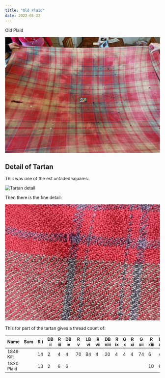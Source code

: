 ```yaml
---
title: "Old Plaid"
date: 2022-05-22
---
```


Old Plaid

![Stretched Out](OldPlaid.jpg "Old 1820 Plaid")

## Detail of Tartan

This was one of the est unfaded squares.

![Tartan detail](TartanDetail.jpg "Old 1820 Plaid Detail")

Then there is the fine detail:

![thread detail](FineTartanDetail.jpg "Old 1820 Fine Plaid Detail")

This for part of the tartan gives a thread count of:

| Name       | Sum | R i | DB ii | R iii | DB iv | R v | LB vi | R vii | DB viii | R ix | G x | R xi | G xii | R xiii | DB xiv | R xv |
| ---------- | --- | --- | ----- | ----- | ----- | --- | ----- | ----- | ------- | ---- | --- | ---- | ----- | ------ | ------ | ---- |
| 1849 Kilt  |     | 14  | 2     | 4     | 4     | 70  | B4    | 4     | 20      | 4    | 4   | 4    | 74    | 6      | 4      | 12   |
| 1820 Plaid |     | 13  | 2     | 6     | 6     |     |       |       |         |      |     |      |       | 10     | 6      | 9    |
